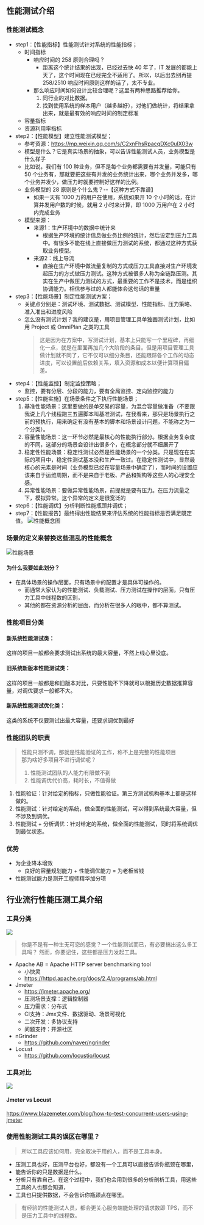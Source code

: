 ## 性能测试介绍
### 性能测试概念
* step1：【性能指标】性能测试针对系统的性能指标；
    * 时间指标
        * 响应时间的 258 原则合理吗？
            * 距离这个统计结果的出现，已经过去快 40 年了，IT 发展的都能上天了，这个时间现在已经完全不适用了。所以，以后出去别再提 258/2510 响应时间原则这样的话了，太不专业。
        * 那么响应时间如何设计比较合理呢？这里有两种思路推荐给你。
            1. 同行业的对比数据。
            2. 找到使用系统的样本用户（越多越好），对他们做统计，将结果拿出来，就是最有效的响应时间的制定标准
    * 容量指标
    * 资源利用率指标
* step2：【性能模型】建立性能测试模型；
    * 参考资源：https://mp.weixin.qq.com/s/C2xnFhsRpacqDXc0uIX03w
    * 模型是什么？它是真实场景的抽象，可以告诉性能测试人员，业务模型是什么样子
    * 比如说，我们有 100 种业务，但不是每个业务都需要有并发量，可能只有 50 个业务有，那就要把这些有并发的业务统计出来，哪个业务并发多，哪个业务并发少，做压力时就要控制好这样的比例。
    * 业务模型的 28 原则是个什么鬼？--【这种方式不靠谱】
        * 如果一天有 1000 万的用户在使用，系统如果开 10 个小时的话，在计算并发用户数的时候，就用 2 小时来计算，即 1000 万用户在 2 小时内完成业务
    * 模型来源：
        * 来源1：生产环境中的数据中统计来
            * 根据生产环境的统计信息做业务比例的统计，然后设定到压力工具中。有很多不能在线上直接做压力测试的系统，都通过这种方式获取业务模型。
        * 来源2：线上导流
            * 直接在生产环境中做流量复制的方式或压力工具直接对生产环境发起压力的方式做压力测试。这种方式被很多人称为全链路压测。其实在生产中做压力测试的方式，最重要的工作不是技术，而是组织协调能力。相信参与过的人都能体会这句话的重量
* step3：【性能场景】制定性能测试方案；
    * 关键点分别是：测试环境、测试数据、测试模型、性能指标、压力策略、准入准出和进度风险
    * 怎么没有测试计划？我的建议是，用项目管理工具单独画测试计划，比如用 Project 或 OmniPlan 之类的工具
      >这是因为在方案中，写测试计划，基本上只能写一个里程碑，再细化一点，就是在里面再加几个大阶段的条目。但是用项目管理工具做计划就不同了，它不仅可以细分条目，还能跟踪各个工作的动态进度，可以设置前后依赖关系，填入资源和成本以便计算项目偏差。
* step4：【性能监控】制定监控策略；
    * 监控，要有分层、分段的能力，要有全局监控、定向监控的能力
* step5：【性能实施】在场景条件之下执行性能场景；
    1. 基准性能场景：这里要做的是单交易的容量，为混合容量做准备（不要跟我说上几个线程跑三五遍脚本叫基准测试，在我看来，那只是场景执行之前的预执行，用来确定有没有基本的脚本和场景设计问题，不能称之为一个分类）。
    2. 容量性能场景：这一环节必然是最核心的性能执行部分。根据业务复杂度的不同，这部分的场景会设计出很多个，在概念部分就不细展开了
    3. 稳定性性能场景：稳定性测试必然是性能场景的一个分类。只是现在在实际的项目中，稳定性测试基本没和生产一致过。在稳定性测试中，显然最核心的元素是时间（业务模型已经在容量场景中确定了），而时间的设置应该来自于运维周期，而不是来自于老板、产品和架构等这些人的心理安全感。
    4. 异常性能场景：要做异常性能场景，前提就是要有压力。在压力流量之下，模拟异常。这个异常的定义是很宽泛的
* step6：【性能调优】分析判断性能瓶颈并调优；
* step7：【性能报告】最终得出性能结果来评估系统的性能指标是否满足既定值。
  ![性能概念图](../images/性能概念图.webp)
### 场景的定义来替换这些混乱的性能概念
![性能场景](../images/性能场景.webp)
#### 为什么我要如此划分？
* 在具体场景的操作层面，只有场景中的配置才是具体可操作的。
    * 而通常大家认为的性能测试、负载测试、压力测试在操作的层面，只有压力工具中线程数的区别，
    * 其他的都在资源分析的层面，而分析在很多人的眼中，都不算测试。
### 性能项目分类
#### 新系统性能测试类：
这样的项目一般都会要求测试出系统的最大容量，不然上线心里没底。
#### 旧系统新版本性能测试类：
这样的项目一般都是和旧版本对比，只要性能不下降就可以根据历史数据推算容量，对调优要求一般都不大。
#### 新系统性能测试优化类：
这类的系统不仅要测试出最大容量，还要求调优到最好
### 性能团队的职责
>性能只测不调，那就是性能验证的工作，称不上是完整的性能项目   
> 那为啥好多项目不进行调优呢？
> 1. 性能测试团队的人能力有限做不到
> 2. 性能调优代价高，耗时长，不值得做
1. 性能验证：针对给定的指标，只做性能验证。第三方测试机构基本上都是这样做的。
2. 性能测试：针对给定的系统，做全面的性能测试，可以得到系统最大容量，但不涉及到调优。
3. 性能测试 + 分析调优：针对给定的系统，做全面的性能测试，同时将系统调优到最优状态。
### 优势
* 为企业降本增效
    * 良好的容量规划能⼒ + 性能调优能⼒ = 为⽼板省钱
* 性能测试能⼒是测开⼯程师精华加分项
## 行业流行性能压测工具介绍
### 工具分类
![](../images/工具分类.webp)
>你是不是有一种生无可恋的感觉？一个性能测试而已，有必要搞出这么多工具吗？
>然而，你要记住，这些都是压力发起工具。
* Apache AB = Apache HTTP server benchmarking tool
    * 小快灵
    * https://httpd.apache.org/docs/2.4/programs/ab.html
* Jmeter
    * https://jmeter.apache.org/
    * 压测场景支撑：逻辑控制器
    * 压力需求：分布式
    * CI支持：Jmx文件、数据驱动、场景可视化
    * 二次开发：多协议支持
    * 问题支持：开源社区
* nGrinder
    * https://github.com/naver/ngrinder
* Locust
    * https://github.com/locustio/locust
### 工具对比
![](../images/工具比对.webp)
#### Jmeter vs Locust
https://www.blazemeter.com/blog/how-to-test-concurrent-users-using-jmeter
### 使用性能测试工具的**误区**在哪里？
> 所以工具应该如何用，完全取决于用的人，而不是工具本身。
* 压测工具也好，压测平台也好，都没有一个工具可以直接告诉你瓶颈在哪里，
* 能告诉你的只是数据是什么。
* 分析只有靠自己，在这个过程中，我们也会用到很多的分析剖析工具，用这些工具的人也都会知道，
* 工具也只提供数据，不会告诉你瓶颈点在哪里。
>有经验的性能测试人员，都会更关心服务端能处理的请求数即 TPS，而不是压力工具中的线程数。
